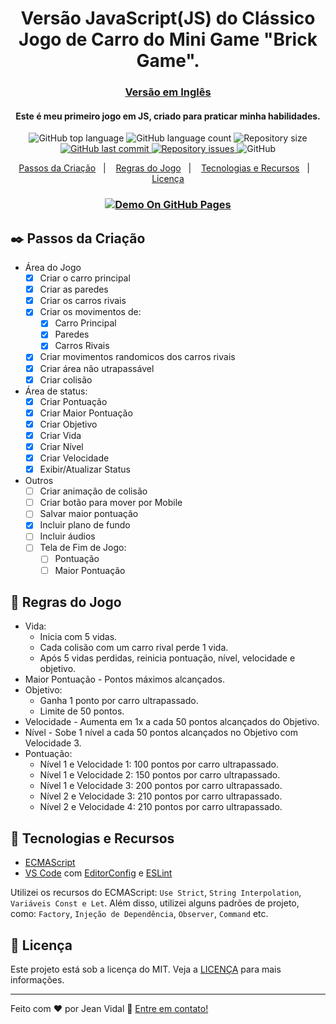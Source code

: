 <h1 align="center">
  Versão JavaScript(JS) do Clássico Jogo de Carro do Mini Game "Brick Game".
</h1>

<h3 align="center">
  <a href="README.md">Versão em Inglês</a>
</h3>

<h4 align="center">
  Este é meu primeiro jogo em JS, criado para praticar minha habilidades.
</h4>

<p align="center">
  <img alt="GitHub top language" src="https://img.shields.io/github/languages/top/jvidaln/brick-game-car-racing.svg">
  
  <img alt="GitHub language count" src="https://img.shields.io/github/languages/count/jvidaln/brick-game-car-racing.svg">
  
  <img alt="Repository size" src="https://img.shields.io/github/repo-size/jvidaln/brick-game-car-racing.svg">
  <a href="https://github.com/jvidaln/brick-game-car-racing/commits/master">
    <img alt="GitHub last commit" src="https://img.shields.io/github/last-commit/jvidaln/brick-game-car-racing.svg">
  </a>
  
  <a href="https://github.com/jvidaln/brick-game-car-racing/issues">
    <img alt="Repository issues" src="https://img.shields.io/github/issues/jvidaln/brick-game-car-racing.svg">
  </a>
  
  <img alt="GitHub" src="https://img.shields.io/github/license/jvidaln/brick-game-car-racing"> 
</p>

<p align="center">
  <a href="#black_nib-passos-da-criação">Passos da Criação</a>&nbsp;&nbsp;&nbsp;|&nbsp;&nbsp;&nbsp;
  <a href="#blue_book-regras-do-jogo">Regras do Jogo</a>&nbsp;&nbsp;&nbsp;|&nbsp;&nbsp;&nbsp;
  <a href="#rocket-tecnologias-e-recursos">Tecnologias e Recursos</a>&nbsp;&nbsp;&nbsp;|&nbsp;&nbsp;&nbsp;
  <a href="#memo-licença">Licença</a>
</p>

<h3 align="center">
  <a href="https://jvidaln.github.io/brick-game-car-racing/">
    <img alt="Demo On GitHub Pages" src="https://dummyimage.com/240x46/6b506b/ffffff.png&text=Demo+On+Git+Pages">
  </a>
</h3>

## :black_nib: Passos da Criação

- Área do Jogo
  - [x] Criar o carro principal
  - [x] Criar as paredes
  - [x] Criar os carros rivais
  - [x] Criar os movimentos de:
    - [x] Carro Principal
    - [x] Paredes
    - [x] Carros Rivais
  - [x] Criar movimentos randomicos dos carros rivais
  - [x] Criar área não utrapassável
  - [x] Criar colisão
- Área de status:
  - [x] Criar Pontuação
  - [x] Criar Maior Pontuação
  - [x] Criar Objetivo
  - [x] Criar Vida
  - [x] Criar Nível
  - [x] Criar Velocidade
  - [x] Exibir/Atualizar Status
- Outros
  - [ ] Criar animação de colisão
  - [ ] Criar botão para mover por Mobile
  - [ ] Salvar maior pontuação
  - [x] Incluir plano de fundo
  - [ ] Incluir áudios
  - [ ] Tela de Fim de Jogo:
    - [ ] Pontuação
    - [ ] Maior Pontuação

## :blue_book: Regras do Jogo

- Vida:
  - Inicia com 5 vidas.
  - Cada colisão com um carro rival perde 1 vida.
  - Após 5 vidas perdidas, reinicia pontuação, nível, velocidade e objetivo.
- Maior Pontuação - Pontos máximos alcançados.
- Objetivo:
  - Ganha 1 ponto por carro ultrapassado.
  - Limite de 50 pontos.
- Velocidade - Aumenta em 1x a cada 50 pontos alcançados do Objetivo.
- Nível - Sobe 1 nível a cada 50 pontos alcançados no Objetivo com Velocidade 3.
- Pontuação:
  - Nível 1 e Velocidade 1: 100 pontos por carro ultrapassado.
  - Nível 1 e Velocidade 2: 150 pontos por carro ultrapassado.
  - Nível 1 e Velocidade 3: 200 pontos por carro ultrapassado.
  - Nível 2 e Velocidade 3: 210 pontos por carro ultrapassado.
  - Nível 2 e Velocidade 4: 210 pontos por carro ultrapassado.

## :rocket: Tecnologias e Recursos

- [ECMAScript][es]
- [VS Code][vc] com [EditorConfig][vceditconfig] e [ESLint][vceslint]

Utilizei os recursos do ECMAScript: `Use Strict`, `String Interpolation`, `Variáveis Const e Let`. Além disso, utilizei alguns padrões de projeto, como: `Factory`, `Injeção de Dependência`, `Observer`, `Command` etc.

## :memo: Licença

Este projeto está sob a licença do MIT. Veja a [LICENÇA](https://github.com/jvidaln/jvidaln.github.io/blob/master/LICENSE) para mais informações.

---

Feito com ♥ por Jean Vidal :wave: [Entre em contato!](https://www.linkedin.com/in/jvidalnunes/)

[vc]: https://code.visualstudio.com/
[vceditconfig]: https://marketplace.visualstudio.com/items?itemName=EditorConfig.EditorConfig
[vceslint]: https://marketplace.visualstudio.com/items?itemName=dbaeumer.vscode-eslint
[es]: https://www.ecma-international.org/
